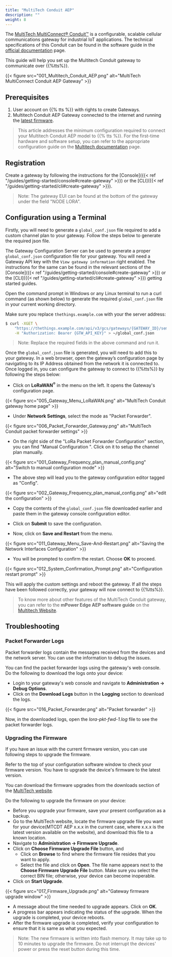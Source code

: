 ```yaml
---
title: "MultiTech Conduit AEP"
description: ""
weight: 8
---
```


The [MultiTech MultiConnect® Conduit™](http://www.multitech.net/developer/products/multiconnect-Conduit-platform/) is a configurable, scalable cellular communications gateway for industrial IoT applications. The technical specifications of this Conduit can be found in the software guide in the [official documentation](http://www.multitech.net/developer/products/multiconnect-conduit-platform/conduit/) page.

This guide will help you set up the Multitech Conduit gateway to communicate over {{%tts%}}.
<!--more-->
{{< figure src="001_Multitech_Conduit_AEP.png" alt="MultiTech MultiConnect Conduit AEP Gateway" >}}

## Prerequisites

1. User account on {{% tts %}} with rights to create Gateways.
2. Multitech Conduit AEP Gateway connected to the internet and running the [latest firmware](http://www.multitech.net/developer/downloads/).

> This article addresses the minimum configuration required to connect your Multitech Conduit AEP model to {{% tts %}}.
> For the first-time hardware and software setup, you can refer to the appropriate configuration guide on the [Multitech documentation](http://www.multitech.net/developer/products/multiconnect-conduit-platform/conduit/) page.

## Registration

Create a gateway by following the instructions for the [Console]({{< ref "/guides/getting-started/console#create-gateway" >}}) or the [CLI]({{< ref "/guides/getting-started/cli#create-gateway" >}}).

> Note: The gateway EUI can be found at the bottom of the gateway under the field &quot;NODE LORA&quot;.

## Configuration using a Terminal

Firstly, you will need to generate a `global_conf.json` file required to add a custom channel plan to your gateway. Follow the steps below to generate the required json file.

The Gateway Configuration Server can be used to generate a proper `global_conf.json` configuration file for your gateway. You will need a Gateway API key with the `View gateway information` right enabled. The instructions for the same can be found in the relevant sections of the [Console]({{< ref "/guides/getting-started/console#create-gateway" >}}) or the [CLI]({{< ref "/guides/getting-started/cli#create-gateway" >}}) getting started guides.

Open the command prompt in Windows or any Linux terminal to run a curl command (as shown below) to generate the required `global_conf.json` file in your current working directory.

Make sure you replace `thethings.example.com` with your the server address:

```bash
$ curl -XGET \
    "https://thethings.example.com/api/v3/gcs/gateways/{GATEWAY_ID}/semtechudp/global_conf.json" \
    -H "Authorization: Bearer {GTW_API_KEY}" > ~/global_conf.json
```

> Note: Replace the required fields in the above command and run it.

Once the `global_conf.json` file is generated, you will need to add this to your gateway. In a web browser, open the gateway’s configuration page by navigating to its IP Address obtained from the network it is connected to. Once logged in, you can configure the gateway to connect to {{%tts%}} by following the steps below:

- Click on **LoRaWAN<sup>®</sup>** in the menu on the left. It opens the Gateway&apos;s configuration page.

{{< figure src="005_Gateway_Menu_LoRaWAN.png" alt="MultiTech Conduit gateway home page" >}}

- Under **Network Settings**, select the mode as &quot;Packet Forwarder&quot;.

{{< figure src="006_Packet_Forwarder_Gateway.png" alt="MultiTech Conduit packet forwarder settings" >}}

- On the right side of the &quot;LoRa Packet Forwarder Configuration&quot; section, you can find &quot;Manual Configuration &quot;. Click on it to setup the channel plan manually.

{{< figure src="001_Gateway_Frequency_plan_manual_config.png" alt="Switch to manual configuration mode" >}}

- The above step will lead you to the gateway configuration editor tagged as &quot;Config&quot;.

{{< figure src="002_Gateway_Frequency_plan_manual_config.png" alt="edit the configuration" >}}

- Copy the contents of the `global_conf.json` file downloaded earlier and paste them in the gateway console configuration editor.

- Click on **Submit** to save the configuration.

- Now, click on **Save and Restart** from the menu.

{{< figure src="011_Gateway_Menu_Save-And-Restart.png" alt="Saving the Network Interfaces Configuration" >}}

- You will be prompted to confirm the restart. Choose **OK** to proceed.

{{< figure src="012_System_Confirmation_Prompt.png" alt="Configuration restart prompt" >}}

This will apply the custom settings and reboot the gateway. If all the steps have been followed correctly, your gateway will now connect to {{%tts%}}.

> To know more about other features of the MultiTech Conduit gateway, you can refer to the **mPower Edge AEP software guide** on the [Multitech Website](http://www.multitech.net/developer/products/multiconnect-conduit-platform/conduit/).

## Troubleshooting

### Packet Forwarder Logs

Packet forwarder logs contain the messages received from the devices and the network server. You can use the information to debug the issues.

You can find the packet forwarder logs using the gateway&apos;s web console. Do the following to download the logs onto your device:

- Login to your gateway&apos;s web console and navigate to **Administration -> Debug Options**.
- Click on the **Download Logs** button in the **Logging** section to download the logs.

{{< figure src="016_Packet_Forwarder.png" alt="Packet forwarder" >}}

Now, in the downloaded logs, open the *lora-pkt-fwd-1.log* file to see the packet forwarder logs.

### Upgrading the Firmware

If you have an issue with the current firmware version, you can use following steps to upgrade the firmware.

Refer to the top of your configuration software window to check your firmware version. You have to upgrade the device&apos;s firmware to the latest version.

You can download the firmware upgrades from the downloads section of the [MultiTech website](http://www.multitech.net/developer/downloads/).

Do the following to upgrade the firmware on your device:

- Before you upgrade your firmware, save your present configuration as a backup.
- Go to the MultiTech website, locate the firmware upgrade file you want for your device(MTCDT AEP x.x.x in the current case, where x.x.x is the latest version available on the website), and download this file to a known location.
- Navigate to **Administration -> Firmware Upgrade**.
- Click on **Choose Firmware Upgrade File** button, and
  - Click on **Browse** to find where the firmware file resides that you want to apply.
  - Select the file and click on **Open**. The file name appears next to the **Choose Firmware Upgrade File** button. Make sure you select the correct BIN file; otherwise, your device can become inoperable.
- Click on **Start Upgrade**.

{{< figure src="017_Firmware_Upgrade.png" alt="Gateway firmware upgrade window" >}}

- A message about the time needed to upgrade appears. Click on **OK**.
- A progress bar appears indicating the status of the upgrade. When the upgrade is completed, your device reboots.
- After the firmware upgrade is completed, verify your configuration to ensure that it is same as what you expected.

> Note: The new firmware is written into flash memory. It may take up to 10 minutes to upgrade the firmware. Do not interrupt the devices&apos; power or press the reset button during this time.
